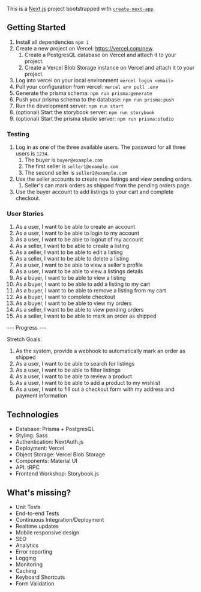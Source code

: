 This is a [Next.js](https://nextjs.org/) project bootstrapped with [`create-next-app`](https://github.com/vercel/next.js/tree/canary/packages/create-next-app).

## Getting Started

1. Install all dependencies `npm i`
2. Create a new project on Vercel: https://vercel.com/new. 
   1. Create a PostgresQL database on Vercel and attach it to your project.
   2. Create a Vercel Blob Storage instance on Vercel and attach it to your project.
3. Log into vercel on your local environment `vercel login <email>`
4. Pull your configuration from vercel: `vercel env pull .env`
5. Generate the prisma schema: `npm run prisma:generate`
6. Push your prisma schema to the database: `npm run prisma:push`
7. Run the development server: `npm run start`
8. (optional) Start the storybook server: `npm run storybook`
9. (optional) Start the prisma studio server: `npm run prisma:studio`

### Testing

1. Log in as one of the three available users. The password for all three users is `1234`.
   1. The buyer is `buyer@example.com`
   2. The first seller is `seller1@example.com`
   3. The second seller is `seller2@example.com`
2. Use the seller accounts to create new listings and view pending orders.
   1. Seller's can mark orders as shipped from the pending orders page.
3. Use the buyer account to add listings to your cart and complete checkout.

### User Stories

1. As a user, I want to be able to create an account
2. As a user, I want to be able to login to my account
3. As a user, I want to be able to logout of my account
4. As a seller, I want to be able to create a listing
5. As a seller, I want to be able to edit a listing
6. As a seller, I want to be able to delete a listing
7. As a user, I want to be able to view a seller's profile
8. As a user, I want to be able to view a listings details
9. As a buyer, I want to be able to view a listing
10. As a buyer, I want to be able to add a listing to my cart
11. As a buyer, I want to be able to remove a listing from my cart
12. As a buyer, I want to complete checkout
13. As a buyer, I want to be able to view my orders
14. As a seller, I want to be able to view pending orders
15. As a seller, I want to be able to mark an order as shipped

--- Progress ---

Stretch Goals:

1. As the system, provide a webhook to automatically mark an order as shipped
2. As a user, I want to be able to search for listings
3. As a user, I want to be able to filter listings
4. As a user, I want to be able to review a product
5. As a user, I want to be able to add a product to my wishlist
6. As a user, I want to fill out a checkout form with my address and payment information

## Technologies

- Database: Prisma + PostgresQL
- Styling: Sass
- Authentication: NextAuth.js
- Deployment: Vercel
- Object Storage: Vercel Blob Storage
- Components: Material UI
- API: tRPC
- Frontend Workshop: Storybook.js

## What's missing?

- Unit Tests
- End-to-end Tests
- Continuous Integration/Deployment
- Realtime updates
- Mobile responsive design
- SEO
- Analytics
- Error reporting
- Logging
- Monitoring
- Caching
- Keyboard Shortcuts
- Form Validation
